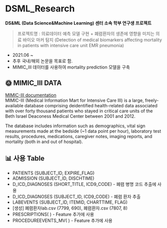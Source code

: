 # DSML_Research
**DS&ML (Data Science&Machine Learning) 센터 소속 학부 연구생 프로젝트**
> 프로젝트명 : 의료데이터 예측 모델 구현 + 폐렴환자의 생존에 영향을 미치는 의료 바이오 마커 탐지 (Detection of medical biomarkers affecting mortality in patients with intensive care unit EMR pneumonia)
* 2021.06 ~ 
* 추후 국내/해외 논문을 목표로 함.
* MIMIC_III 데이터를 사용하여 mortality prediction 모델을 구축
## 🌞 MIMIC_III DATA
[MIMIC-III documentation](https://mimic.mit.edu/docs/iii/) <br>
MIMIC-III (Medical Information Mart for Intensive Care III) is a large, freely-available database comprising deidentified health-related data associated with over forty thousand patients who stayed in critical care units of the Beth Israel Deaconess Medical Center between 2001 and 2012.

The database includes information such as demographics, vital sign measurements made at the bedside (~1 data point per hour), laboratory test results, procedures, medications, caregiver notes, imaging reports, and mortality (both in and out of hospital).

## 📊 사용 Table

- PATIENTS (SUBJECT_ID, EXPIRE_FLAG)
- ADMISSION (SUBJECT_ID, DISCHTIME)
- D_ICD_DIAGNOSES (SHORT_TITLE, ICD9_CODE) - 폐렴 병명 코드 추출에 사용
- D_ICD_DIAGNOSES (SUBJECT_ID, ICD9_CODE) - 폐렴 환자 추출
- LABEVENTS (SUBJECT_ID, ITEMID, CHARTTIME, FLAG)
- [생성] 폐렴환자lab.csv (7799, 690), 폐렴환자.csv (7807, 8)
- PRESCRIPTIONS( ) - Feature 추가에 사용
- PROCEDUREEVENTS_MV( ) - Feature 추가에 사용
